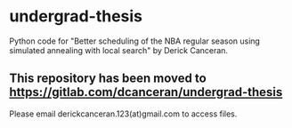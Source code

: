 # undergrad-thesis

Python code for "Better scheduling of the NBA regular season using simulated annealing with local search" by Derick Canceran.

## This repository has been moved to https://gitlab.com/dcanceran/undergrad-thesis

Please email derickcanceran.123(at)gmail.com to access files.
